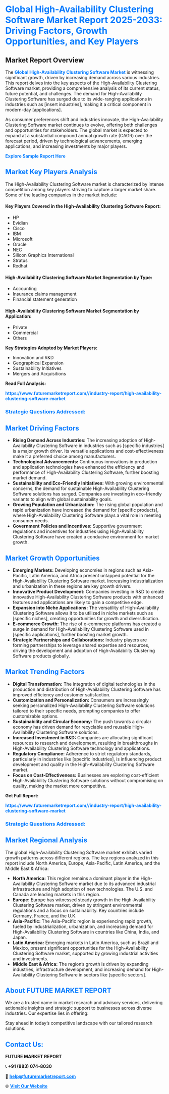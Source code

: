 <h1 style="color: #007BFF;">Global High-Availability Clustering Software Market Report 2025-2033: Driving Factors, Growth Opportunities, and Key Players</h1>

<section id="overview">
<h2>Market Report Overview</h2>
<p>The <a href="https://www.futuremarketreport.com//industry-report/high-availability-clustering-software-market" style="color: #007BFF; text-decoration: none;"><strong>Global High-Availability Clustering Software Market</strong></a> is witnessing significant growth, driven by increasing demand across various industries. This report delves into the key aspects of the High-Availability Clustering Software market, providing a comprehensive analysis of its current status, future potential, and challenges. The demand for High-Availability Clustering Software has surged due to its wide-ranging applications in industries such as [insert industries], making it a critical component in modern-day [applications].</p>
<p>As consumer preferences shift and industries innovate, the High-Availability Clustering Software market continues to evolve, offering both challenges and opportunities for stakeholders. The global market is expected to expand at a substantial compound annual growth rate (CAGR) over the forecast period, driven by technological advancements, emerging applications, and increasing investments by major players.</p>
</section>

<section id="overview">
<p><a href="https://www.futuremarketreport.com//request-sample/reportId=54917" style="color: #007BFF; text-decoration: none;"><strong>Explore Sample Report Here</strong></a></p>
</section>

<section id="key-players">
<h2 style="color: #007BFF;">Market Key Players Analysis</h2>
<p>The High-Availability Clustering Software market is characterized by intense competition among key players striving to capture a larger market share. Some of the leading companies in the market include:</p>
<h4>Key Players Covered in the High-Availability Clustering Software Report:</h4>
<ul><li>HP</li><li>Evidian</li><li>Cisco</li><li>IBM</li><li>Microsoft</li><li>Oracle</li><li>NEC</li><li>Silicon Graphics International</li><li>Stratus</li><li>Redhat</li></ul>
<h4>High-Availability Clustering Software Market Segmentation by Type:</h4>
<ul><li>Accounting</li><li>Insurance claims management</li><li>Financial statement generation</li></ul>

<h4>High-Availability Clustering Software Market Segmentation by Application:</h4>
<ul><li>Private</li><li>Commercial</li><li>Others</li></ul>
<p><strong>Key Strategies Adopted by Market Players:</strong></p>
<ul>
<li>Innovation and R&D</li>
<li>Geographical Expansion</li>
<li>Sustainability Initiatives</li>
<li>Mergers and Acquisitions</li>
</ul>
</section>

<section>
<p><strong>Read Full Analysis: </strong></p><a href="https://www.futuremarketreport.com//industry-report/high-availability-clustering-software-market" style="color: #007BFF; text-decoration: none;"><strong>https://www.futuremarketreport.com//industry-report/high-availability-clustering-software-market</strong></a>
<h3 style="color: #007BFF;">Strategic Questions Addressed:</h3>
</section>

<section id="driving-factors">
<h2 style="color: #007BFF;">Market Driving Factors</h2>
<ul>
<li><strong>Rising Demand Across Industries:</strong> The increasing adoption of High-Availability Clustering Software in industries such as [specific industries] is a major growth driver. Its versatile applications and cost-effectiveness make it a preferred choice among manufacturers.</li>
<li><strong>Technological Advancements:</strong> Continuous innovations in production and application technologies have enhanced the efficiency and performance of High-Availability Clustering Software, further boosting market demand.</li>
<li><strong>Sustainability and Eco-Friendly Initiatives:</strong> With growing environmental concerns, the demand for sustainable High-Availability Clustering Software solutions has surged. Companies are investing in eco-friendly variants to align with global sustainability goals.</li>
<li><strong>Growing Population and Urbanization:</strong> The rising global population and rapid urbanization have increased the demand for [specific products], where High-Availability Clustering Software plays a vital role in meeting consumer needs.</li>
<li><strong>Government Policies and Incentives:</strong> Supportive government regulations and incentives for industries using High-Availability Clustering Software have created a conducive environment for market growth.</li>
</ul>
</section>

<section id="growth-opportunities">
<h2 style="color: #007BFF;">Market Growth Opportunities</h2>
<ul>
<li><strong>Emerging Markets:</strong> Developing economies in regions such as Asia-Pacific, Latin America, and Africa present untapped potential for the High-Availability Clustering Software market. Increasing industrialization and urbanization in these regions are key growth drivers.</li>
<li><strong>Innovative Product Development:</strong> Companies investing in R&D to create innovative High-Availability Clustering Software products with enhanced features and applications are likely to gain a competitive edge.</li>
<li><strong>Expansion into Niche Applications:</strong> The versatility of High-Availability Clustering Software allows it to be utilized in niche markets such as [specific niches], creating opportunities for growth and diversification.</li>
<li><strong>E-commerce Growth:</strong> The rise of e-commerce platforms has created a surge in demand for High-Availability Clustering Software used in [specific applications], further boosting market growth.</li>
<li><strong>Strategic Partnerships and Collaborations:</strong> Industry players are forming partnerships to leverage shared expertise and resources, driving the development and adoption of High-Availability Clustering Software products globally.</li>
</ul>
</section>

<section id="trending-factors">
<h2 style="color: #007BFF;">Market Trending Factors</h2>
<ul>
<li><strong>Digital Transformation:</strong> The integration of digital technologies in the production and distribution of High-Availability Clustering Software has improved efficiency and customer satisfaction.</li>
<li><strong>Customization and Personalization:</strong> Consumers are increasingly seeking personalized High-Availability Clustering Software solutions tailored to their specific needs, prompting companies to offer customizable options.</li>
<li><strong>Sustainability and Circular Economy:</strong> The push towards a circular economy has driven demand for recyclable and reusable High-Availability Clustering Software solutions.</li>
<li><strong>Increased Investment in R&D:</strong> Companies are allocating significant resources to research and development, resulting in breakthroughs in High-Availability Clustering Software technology and applications.</li>
<li><strong>Regulatory Compliance:</strong> Adherence to strict regulatory standards, particularly in industries like [specific industries], is influencing product development and quality in the High-Availability Clustering Software market.</li>
<li><strong>Focus on Cost-Effectiveness:</strong> Businesses are exploring cost-efficient High-Availability Clustering Software solutions without compromising on quality, making the market more competitive.</li>
</ul>
</section>

<section>
<p><strong>Get Full Report: </strong></p><a href="https://www.futuremarketreport.com//industry-report/high-availability-clustering-software-market" style="color: #007BFF; text-decoration: none;"><strong>https://www.futuremarketreport.com//industry-report/high-availability-clustering-software-market</strong></a>
<h3 style="color: #007BFF;">Strategic Questions Addressed:</h3>
</section>


<section id="regional-analysis">
<h2 style="color: #007BFF;">Market Regional Analysis</h2>
<p>The global High-Availability Clustering Software market exhibits varied growth patterns across different regions. The key regions analyzed in this report include North America, Europe, Asia-Pacific, Latin America, and the Middle East & Africa:</p>
<ul>
<li><strong>North America:</strong> This region remains a dominant player in the High-Availability Clustering Software market due to its advanced industrial infrastructure and high adoption of new technologies. The U.S. and Canada are leading markets in this region.</li>
<li><strong>Europe:</strong> Europe has witnessed steady growth in the High-Availability Clustering Software market, driven by stringent environmental regulations and a focus on sustainability. Key countries include Germany, France, and the U.K.</li>
<li><strong>Asia-Pacific:</strong> The Asia-Pacific region is experiencing rapid growth, fueled by industrialization, urbanization, and increasing demand for High-Availability Clustering Software in countries like China, India, and Japan.</li>
<li><strong>Latin America:</strong> Emerging markets in Latin America, such as Brazil and Mexico, present significant opportunities for the High-Availability Clustering Software market, supported by growing industrial activities and investments.</li>
<li><strong>Middle East & Africa:</strong> The region’s growth is driven by expanding industries, infrastructure development, and increasing demand for High-Availability Clustering Software in sectors like [specific sectors].</li>
</ul>
</section>

<footer>
<h2 style="color: #007BFF;">About FUTURE MARKET REPORT</h2>
<p>We are a trusted name in market research and advisory services, delivering actionable insights and strategic support to businesses across diverse industries. Our expertise lies in offering:</p>

<p>Stay ahead in today’s competitive landscape with our tailored research solutions.</p>

<h2 style="color: #007BFF;">Contact Us:</h2>
<p><strong>FUTURE MARKET REPORT</strong></p>
<p>📞 <strong>+91 (883) 074-8030</strong></p>
<p>📧 <strong><a href="mailto:help@futuremarketreport.com" style="color: #007BFF;">help@futuremarketreport.com</a></strong></p>
<p>🌐 <strong><a href="https://www.futuremarketreport.com/" style="color: #007BFF;">Visit Our Website</a></strong></p>
</footer>